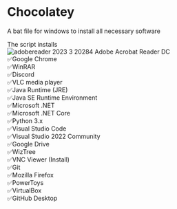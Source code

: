 # Chocolatey
A bat file for windows to install all necessary software

The script installs <br>
![adobereader 2023 3 20284](https://github.com/Starkj13/Chocolatey/assets/87191869/c83d8cee-3697-41a5-bb95-e06f7f04d08f)
Adobe Acrobat Reader DC <br>
✅Google Chrome <br>
✅WinRAR <br>
✅Discord <br>
✅VLC media player <br>
✅Java Runtime (JRE)<br>
✅Java SE Runtime Environment<br>
✅Microsoft .NET<br>
✅Microsoft .NET Core<br>
✅Python 3.x<br>
✅Visual Studio Code<br>
✅Visual Studio 2022 Community<br>
✅Google Drive<br>
✅WizTree<br>
✅VNC Viewer (Install)<br>
✅Git<br>
✅Mozilla Firefox<br>
✅PowerToys<br>
✅VirtualBox<br>
✅GitHub Desktop<br>

